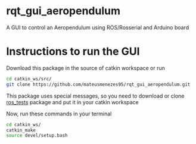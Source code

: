 # rqt_gui_aeropendulum
A GUI to control an Aeropendulum using ROS/Rosserial and Arduino board

# Instructions to run the GUI

Download this package in the source of catkin workspace or run 

```sh
cd catkin_ws/src/
git clone https://github.com/mateusmenezes95/rqt_gui_aeropendulum.git
```

This package uses special messages, so you need to download or clone [ros_tests](https://github.com/mateusmenezes95/ros_tests) package and put it in your catkin workspace

Now, run these commands in your terminal
```sh
cd catkin_ws/
catkin_make
source devel/setup.bash
``` 
